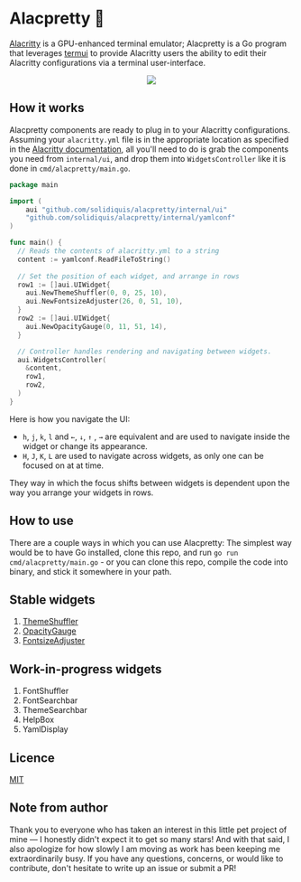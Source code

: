 # Alacpretty ‎️‍🌈

<a href="https://github.com/alacritty/alacritty">Alacritty</a> is a GPU-enhanced terminal emulator; Alacpretty is a Go program that leverages <a href="https://github.com/gizak/termui">termui</a> to provide Alacritty users the ability to edit their Alacritty configurations via a terminal user-interface.

<p align="center">
  <img src="https://github.com/solidiquis/alacpretty/blob/master/assets/alacpretty.gif">
</p> 

## How it works

Alacpretty components are ready to plug in to your Alacritty configurations. Assuming your `alacritty.yml` file is in the appropriate location as specified in the <a href="https://github.com/alacritty/alacritty">Alacritty documentation</a>, all you'll need to do is grab the components you need from `internal/ui`, and drop them into `WidgetsController` like it is done in `cmd/alacpretty/main.go`.

```go
package main

import (
	aui "github.com/solidiquis/alacpretty/internal/ui"
	"github.com/solidiquis/alacpretty/internal/yamlconf"
)

func main() {
  // Reads the contents of alacritty.yml to a string
  content := yamlconf.ReadFileToString()
  
  // Set the position of each widget, and arrange in rows
  row1 := []aui.UIWidget{
    aui.NewThemeShuffler(0, 0, 25, 10),
    aui.NewFontsizeAdjuster(26, 0, 51, 10),
  }
  row2 := []aui.UIWidget{
    aui.NewOpacityGauge(0, 11, 51, 14),
  }

  // Controller handles rendering and navigating between widgets.
  aui.WidgetsController(
    &content,
    row1,
    row2,
  )
}
```

Here is how you navigate the UI:
- `h`, `j`, `k`, `l` and `←`, `↓`, `↑` , `→` are equivalent and are used to navigate inside the widget or change its appearance.
- `H`, `J`, `K`, `L` are used to navigate across widgets, as only one can be focused on at at time.

They way in which the focus shifts between widgets is dependent upon the way you arrange your widgets in rows.

## How to use

There are a couple ways in which you can use Alacpretty: The simplest way would be to have Go installed, clone this repo, and run `go run cmd/alacpretty/main.go` - or you can clone this repo, compile the code into binary, and stick it somewhere in your path.

## Stable widgets

1. <a href="https://github.com/solidiquis/alacpretty/blob/master/internal/ui/theme_shuffler.go">ThemeShuffler</a>
2. <a href="https://github.com/solidiquis/alacpretty/blob/master/internal/ui/opacity_gauge.go">OpacityGauge</a>
3. <a href="https://github.com/solidiquis/alacpretty/blob/master/internal/ui/fontsize_adjuster.go">FontsizeAdjuster</a>

## Work-in-progress widgets

1. FontShuffler
2. FontSearchbar
3. ThemeSearchbar
4. HelpBox
5. YamlDisplay

## Licence

<a href="https://raw.githubusercontent.com/solidiquis/alacpretty/master/LICENCE">MIT</a>

## Note from author

Thank you to everyone who has taken an interest in this little pet project of mine — I honestly didn't expect it to get so many stars! And with that said, I also apologize for how slowly I am moving as work has been keeping me extraordinarily busy. If you have any questions, concerns, or would like to contribute, don't hesitate to write up an issue or submit a PR!
